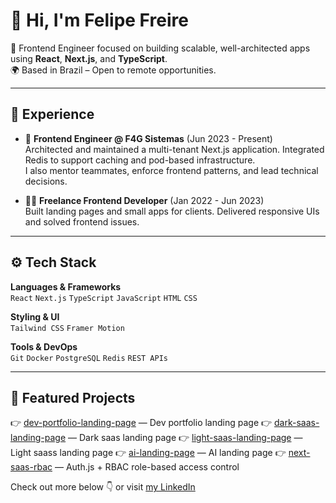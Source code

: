 # 👋 Hi, I'm Felipe Freire

🎯 Frontend Engineer focused on building scalable, well-architected apps using **React**, **Next.js**, and **TypeScript**.  
🌍 Based in Brazil – Open to remote opportunities.

---

## 💼 Experience

- 🏢 **Frontend Engineer @ F4G Sistemas** (Jun 2023 - Present)  
  Architected and maintained a multi-tenant Next.js application. Integrated Redis to support caching and pod-based infrastructure.  
  I also mentor teammates, enforce frontend patterns, and lead technical decisions.

- 👨‍💻 **Freelance Frontend Developer** (Jan 2022 - Jun 2023)  
  Built landing pages and small apps for clients. Delivered responsive UIs and solved frontend issues.

---

## ⚙️ Tech Stack

**Languages & Frameworks**  
`React` `Next.js` `TypeScript` `JavaScript` `HTML` `CSS`

**Styling & UI**  
`Tailwind CSS` `Framer Motion`

**Tools & DevOps**  
`Git` `Docker` `PostgreSQL` `Redis` `REST APIs`

---

## 🚀 Featured Projects

👉 [dev-portfolio-landing-page](https://dev-portfolio-landing-page-sigma.vercel.app/) — Dev portfolio landing page
👉 [dark-saas-landing-page](https://dark-saas-landing-page-taupe.vercel.app/) — Dark saas landing page
👉 [light-saas-landing-page](https://light-saas-landing-page-opal.vercel.app/) — Light saass landing page
👉 [ai-landing-page](https://ai-landing-page-flame.vercel.app/) — AI landing page
👉 [next-saas-rbac](#) — Auth.js + RBAC role-based access control


Check out more below 👇 or visit [my LinkedIn](https://www.linkedin.com/in/ffreiredev/)
